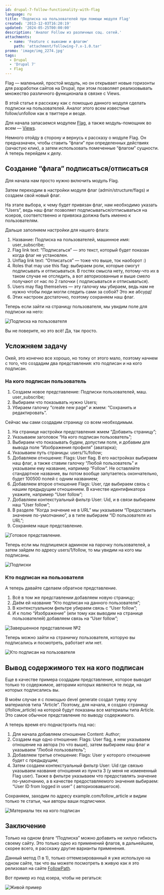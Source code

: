 ```yaml
---
id: drupal-7-follow-functionality-with-flag
language: ru
title: 'Подписка на пользователей при помощи модуля Flag'
created: '2013-12-03T16:20:19'
updated: '2024-05-25T00:00:00'
description: 'Аналог Follow из различных соц. сетей.'
attachments:
  - name: 'Feature с вьюхами и флагом'
    path: 'attachment/following-7.x-1.0.tar'
promo: 'image/img_2274.jpg'
tags:
  - Drupal
  - 'Drupal 7'
  - Flag
---
```


Flag — маленький, простой модуль, но он открывает новые горизонты для разработки
сайтов на Drupal, при этом позволяет реализовывать множество различного
функционала в связке с Views.

В этой статье я расскажу как с помощью данного модуля сделать подписки на
пользователей. Аналог этого всем известные follow/unfollow как в твиттере и
везде.

Для начала запасаемся модулем [Flag](https://drupal.org/project/flag), а также
модуль-помощник во всем — [Views](https://drupal.org/project/views).

Немного отойду в сторону и вернусь к рассказу о модуле Flag. Он предназначен,
чтобы ставить “флаги” при определенных действиях (зачастую клик), а затем
использовать помеченные “флагом” сущности. А теперь перейдем к делу.

## Создание “флага” подписаться/отписаться

Для начала нам просто нужно включить модуль Flag.

Затем переходим в настройки модуля флаг (admin/structure/flags) и создаем свой
новый флаг.

На этапе выбора, к чему будет привязан флаг, нам необходимо указать “Users”,
ведь наш флаг позволяет подписываться/отписываться на юзеров, соответственно и
привязка должна быть именно к пользователям.

Дальше заполняем настройки для нашего флага:

1. Название: Подписка на пользователей, машинное имя: user_subscribe;
2. Flag link text: “Подписаться” — это текст, который будет показан когда флаг
   не установлен.
3. Unflag link text: “Отписаться” — тоже что выше, ток наоборот :)
4. Roles that may use this flag: выбираем роли, которые смогут подписывать и
   отписываться. В гостях смысла нету, потому-что их в таком случае не
   отследить, а вот авторизованные и выше смело получают от нас по 2 галочки (
   подписываться и отписываться).
5. Users may flag themselves — эту галочку мы убираем, ведь нам не нужно чтобы
   люди могли следить сами за собой? Это же абсурд!
6. Этих настроек достаточно, поэтому сохраняем наш флаг.

Теперь если зайти на страницу пользователя, мы увидим поле для подписки на него:

![Подписка на пользователя](image/1.png)

Вы не поверите, но это всё! Да, так просто.

## Усложняем задачу

Окей, это конечно все хорошо, но толку от этого мало, поэтому начнем с того, что
создадим два представления: кто подписан и на кого подписан.

### На кого подписан пользователь

1. Создаем новое представление: Подписки пользователей, маш. user_subscribe;
2. Выбираем что показывать нужно Users;
3. Убираем галочку “create new page” и жмем: “Сохранить и редактировать”.

Сейчас мы сами создадим страницу со всем необходимым.

1. На странице настройки представления жмем “Добавить страницу”;
2. Указываем заголовок “На кого подписан пользователь”;
3. Выбираем что показывать будем, допустим поля, и добавим для вывода поле
   “Изображения профиля” (аватарка);
4. Указываем путь страницы: users/%/follow;
5. Добавляем отношение: Flags: User flag. В его настройках выбираем наш флаг, а
   также ставим галочку “Любой пользователь” и указываем ему название, например
   “Follow”. Не оставляйте стандартное название, вы потом вообще запутаетесь
   окончательно, будет 100500 полей с одним названием;
6. Добавляем второе отношение Flags: User, где выбираем связь с нашим предыдущим
   отношением. В качестве идентификатора укажите, например “User follow”;
7. Добавляем контекстуальный фильтр User: Uid, и в связи выбираем наш “User
   follow”;
8. В разделе “Когда значение не в URL” мы указываем “Предоставить значение
   по-умолчанию”, а в типе выбираем “ID пользователя из URL”;
9. Сохраняем наше представление.

![Готовое представление.](image/2.png)

Теперь если мы подпишемся админом на парочку пользователей, а затем зайдем по
адресу users/1/follow, то мы увидим на кого мы подписаны.

![Подписки](image/3.png)

### Кто подписан на пользователя

А теперь давайте сделаем обратное представление.

1. Всё в том же представлении добавляем новую страницу;
2. Даём ей название “Кто подписан на данного пользователя”;
3. В контекстуальном фильтре убираем связь с “User follow”;
4. И к полю “Изображение” (или тому как выводим на странице пользователей)
   добавляем связь на “User follow”;

![Завершенное представление №2](image/4.png)

Теперь можно зайти на страничку пользователя, которую вы подписались и
посмотреть, работает или нет.

![Кто подписан на пользователя](image/5.png)

## Вывод содержимого тех на кого подписан

Еще в качестве примера создадим представление, которое выводит только то
содержимое, авторами которых являются те люди, на которых подписались вы.

В моём случае я с помощью devel generate создал туеву хучу материалов типа
“Article”. Поэтому, для начала, я создаю страницу (/follow_article) на которой
будут показаны все материалы типа Article. Это самое обычное представление по
выводу содержимого.

А теперь время его поднастроить под нас:

1. Для начала добавляем отношение Content: Author;
2. Создаем еще одно отношение: Flags: User flag, в нем указываем отношение на
   автора (то что выше), затем выбираем наш флаг и указываем “Любой
   пользователь”;
3. Добавляем третье отношение: Flags: User у которого отношение будет с
   предыдущим;
4. Затем создаем контекстуальный фильтр User: Uid где связью указываем название
   отношения из пункта 3 (у меня не измененный Flag user). Также в фильтре
   указываем что предоставлять значение по-умолчанию, а в качестве
   предоставляемого значения выбираем: “User ID from logged in user” (
   авторизовавшегося).

Сохраняем, заходим по адресу example.com/follow_article и видим только те
статьи, чьи авторы ваши подписчики.

![Материалы тех на кого подписан](image/6.png)

## Заключение

Только на одном флаге “Подписка” можно добавить не хилую гибкость своему сайту.
Это только одно из применений флагов, в дальнейшем, скорее всего, я расскажу
другие варианты применения.

Данный метод (1 в 1), только оттемезированный я уже использую на одном сайте,
так что вы можете посмотреть в живую как я это релизовал на
сайте [FollowPath](http://followpath.ru/user/Jesse).

Вот пример из под юзера, чтобы не регаться:

![Живой пример](image/7.png)
